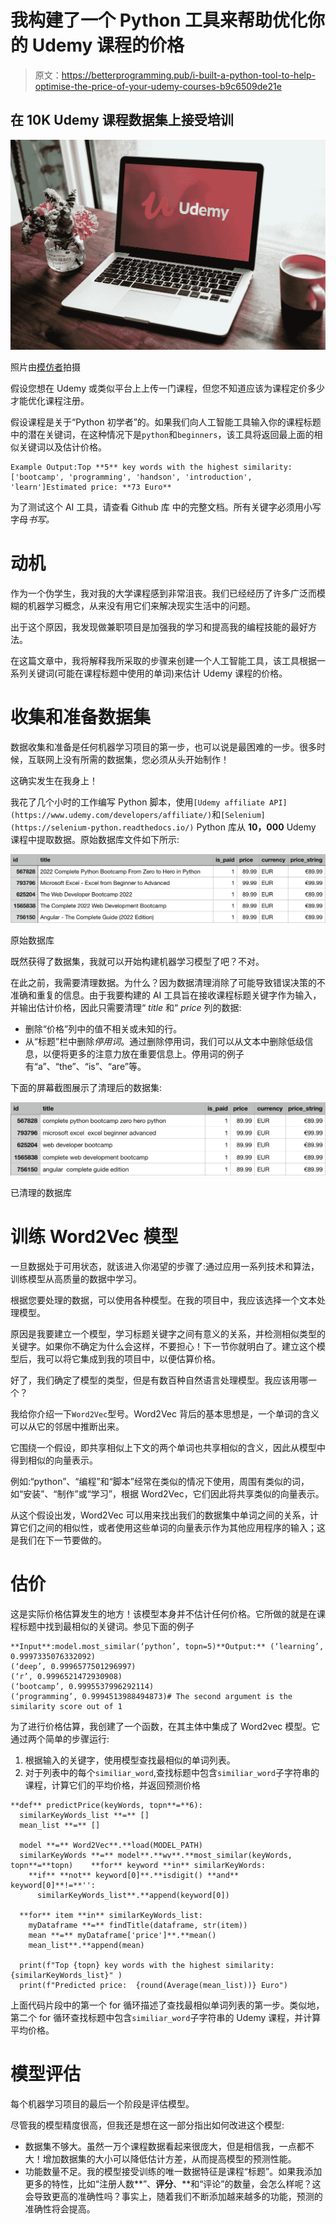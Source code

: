 # 我构建了一个 Python 工具来帮助优化你的 Udemy 课程的价格

> 原文：<https://betterprogramming.pub/i-built-a-python-tool-to-help-optimise-the-price-of-your-udemy-courses-b9c6509de21e>

## 在 10K Udemy 课程数据集上接受培训

![](img/529552b33af8e2ea548068ff3f5821f8.png)

照片由[模仿者](https://mockuper.net/)拍摄

假设您想在 Udemy 或类似平台上上传一门课程，但您不知道应该为课程定价多少才能优化课程注册。

假设课程是关于“Python 初学者”的。如果我们向人工智能工具输入你的课程标题中的潜在关键词，在这种情况下是`python`和`beginners`，该工具将返回最上面的相似关键词以及估计价格。

```
Example Output:Top **5** key words with the highest similarity: ['bootcamp', 'programming', 'handson', 'introduction', 'learn']Estimated price: **73 Euro**
```

为了测试这个 AI 工具，请查看 Github 库 中的完整文档。所有关键字必须用小写字母*书写。*

# 动机

作为一个伪学生，我对我的大学课程感到非常沮丧。我们已经经历了许多广泛而模糊的机器学习概念，从来没有用它们来解决现实生活中的问题。

出于这个原因，我发现做兼职项目是加强我的学习和提高我的编程技能的最好方法。

在这篇文章中，我将解释我所采取的步骤来创建一个人工智能工具，该工具根据一系列关键词(可能在课程标题中使用的单词)来估计 Udemy 课程的价格。

# **收集和准备数据集**

数据收集和准备是任何机器学习项目的第一步，也可以说是最困难的一步。很多时候，互联网上没有所需的数据集，您必须从头开始制作！

这确实发生在我身上！

我花了几个小时的工作编写 Python 脚本，使用`[Udemy affiliate API](https://www.udemy.com/developers/affiliate/)`和`[Selenium](https://selenium-python.readthedocs.io/)` Python 库从 **10，000** Udemy 课程中提取数据。原始数据库文件如下所示:

![](img/764f78137e50a491f7c98024f5053c6f.png)

原始数据库

既然获得了数据集，我就可以开始构建机器学习模型了吧？不对。

在此之前，我需要清理数据。为什么？因为数据清理消除了可能导致错误决策的不准确和重复的信息。由于我要构建的 AI 工具旨在接收课程标题关键字作为输入，并输出估计价格，因此只需要清理“ *title* 和“ *price* 列的数据:

*   删除“价格”列中的值不相关或未知的行。
*   从“标题”栏中删除*停用词*。通过删除停用词，我们可以从文本中删除低级信息，以便将更多的注意力放在重要信息上。停用词的例子有“a”、“the”、“is”、“are”等。

下面的屏幕截图展示了清理后的数据集:

![](img/6ac7fef3f748e4ae06b0deaf66ac299d.png)

已清理的数据库

# 训练 Word2Vec 模型

一旦数据处于可用状态，就该进入你渴望的步骤了:通过应用一系列技术和算法，训练模型从高质量的数据中学习。

根据您要处理的数据，可以使用各种模型。在我的项目中，我应该选择一个文本处理模型。

原因是我要建立一个模型，学习标题关键字之间有意义的关系，并检测相似类型的关键字。如果你不确定为什么会这样，不要担心！下一节你就明白了。建立这个模型后，我可以将它集成到我的项目中，以便估算价格。

好了，我们确定了模型的类型，但是有数百种自然语言处理模型。我应该用哪一个？

我给你介绍一下`Word2Vec`型号。Word2Vec 背后的基本思想是，一个单词的含义可以从它的邻居中推断出来。

它围绕一个假设，即共享相似上下文的两个单词也共享相似的含义，因此从模型中得到相似的向量表示。

例如:“python”、“编程”和“脚本”经常在类似的情况下使用，周围有类似的词，如“安装”、“制作”或“学习”，根据 Word2Vec，它们因此将共享类似的向量表示。

从这个假设出发，Word2Vec 可以用来找出我们的数据集中单词之间的关系，计算它们之间的相似性，或者使用这些单词的向量表示作为其他应用程序的输入；这是我们在下一节要做的。

# **估价**

这是实际价格估算发生的地方！该模型本身并不估计任何价格。它所做的就是在课程标题中找到最相似的关键词。参见下面的例子

```
**Input**:model.most_similar(‘python’, topn=5)**Output:** (‘learning’, 0.9997335076332092) 
(‘deep’, 0.9996577501296997) 
(‘r’, 0.9996521472930908) 
(‘bootcamp’, 0.9995537996292114) 
(‘programming’, 0.9994513988494873)# The second argument is the similarity score out of 1
```

为了进行价格估算，我创建了一个函数，在其主体中集成了 Word2vec 模型。它通过两个简单的步骤运行:

1.  根据输入的关键字，使用模型查找最相似的单词列表。
2.  对于列表中的每个`similiar_word`,查找标题中包含`similiar_word`子字符串的课程，计算它们的平均价格，并返回预测价格

```
**def** predictPrice(keyWords, topn**=**6):
  similarKeyWords_list **=** []
  mean_list **=** []

  model **=** Word2Vec**.**load(MODEL_PATH)
  similarKeyWords **=** model**.**wv**.**most_similar(keyWords, topn**=**topn)    **for** keyword **in** similarKeyWords:
    **if** **not** keyword[0]**.**isdigit() **and** keyword[0]**!=**'':
      similarKeyWords_list**.**append(keyword[0])

  **for** item **in** similarKeyWords_list:
    myDataframe **=** findTitle(dataframe, str(item))
    mean **=** myDataframe['price']**.**mean()
    mean_list**.**append(mean)

  print(f"Top {topn} key words with the highest similarity:  {similarKeyWords_list}" )
  print(f"Predicted price:  {round(Average(mean_list))} Euro")
```

上面代码片段中的第一个 for 循环描述了查找最相似单词列表的第一步。类似地，第二个 for 循环查找标题中包含`similiar_word`子字符串的 Udemy 课程，并计算平均价格。

# **模型评估**

每个机器学习项目的最后一个阶段是评估模型。

尽管我的模型精度很高，但我还是想在这一部分指出如何改进这个模型:

*   数据集不够大。虽然一万个课程数据看起来很庞大，但是相信我，一点都不大！增加数据集的大小可以降低估计方差，从而提高模型的预测性能。
*   功能数量不足。我的模型接受训练的唯一数据特征是课程“标题”。如果我添加更多的特性，比如“注册人数**”、**评分**、**和“评论”的数量，会怎么样呢？这会导致更高的准确性吗？事实上，随着我们不断添加越来越多的功能，预测的准确性将会提高。